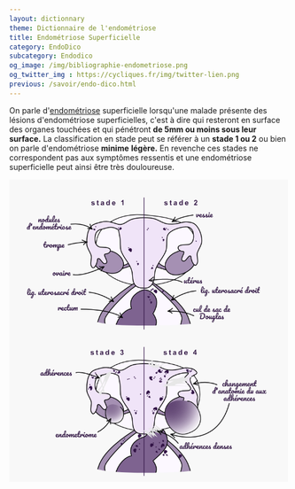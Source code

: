 ```yaml
---
layout: dictionnary
theme: Dictionnaire de l'endométriose
title: Endométriose Superficielle
category: EndoDico
subcategory: Endodico
og_image: /img/bibliographie-endometriose.png
og_twitter_img : https://cycliques.fr/img/twitter-lien.png
previous: /savoir/endo-dico.html
---
```


On parle d'[endométriose](/savoir/endometriose.html) superficielle lorsqu'une malade présente des lésions d'endométriose superficielles, c'est à dire qui resteront en surface des organes touchées et qui pénétront **de 5mm ou moins sous leur surface.** La classification en stade peut se référer à un **stade 1 ou 2** ou bien on parle d'endométriose **minime** **légère.** En revenche ces stades ne correspondent pas aux symptômes ressentis et une endométriose superficielle peut ainsi être très douloureuse.

![stades d'endométriose](/img/schema/stades.png)